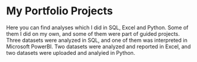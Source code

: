 # My Portfolio Projects
Here you can find analyses which I did in SQL, Excel and Python. Some of them I did on my own, and some of them were part of guided projects.
Three datasets were analyzed in SQL, and one of them was interpreted in Microsoft PowerBI. Two datasets were analyzed and reported in Excel, 
and two datasets were uploaded and analyied in Python.
